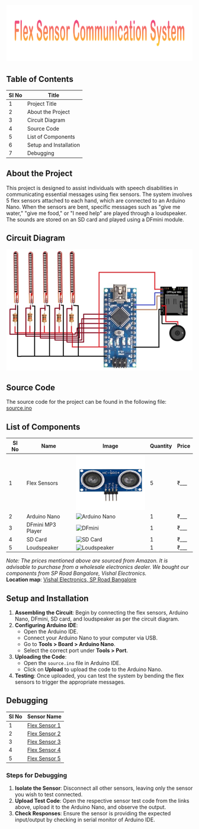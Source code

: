 # <img src="./Source%20Code%20and%20Circuit%20Diagram/title.png" alt="Circuit Diagram" width="1500" height="150">

## **Table of Contents**

| **Sl No** | **Title**               |
|-----------|-------------------------|
| 1         | Project Title            |
| 2         | About the Project        |
| 3         | Circuit Diagram          |
| 4         | Source Code              |
| 5         | List of Components       |
| 6         | Setup and Installation   |
| 7         | Debugging                |

## **About the Project**

This project is designed to assist individuals with speech disabilities in communicating essential messages using flex sensors. The system involves 5 flex sensors attached to each hand, which are connected to an Arduino Nano. When the sensors are bent, specific messages such as "give me water," "give me food," or "I need help" are played through a loudspeaker. The sounds are stored on an SD card and played using a DFmini module.

## **Circuit Diagram**

![Circuit Diagram](./Source%20Code%20and%20Circuit%20Diagram/Circuit%20Diagram.jpg)



## **Source Code**

The source code for the project can be found in the following file: [source.ino](./source.ino)

## **List of Components**

| **Sl No** | **Name**             | **Image** | **Quantity** | **Price** |
|-----------|----------------------|-----------|--------------|-----------|
| 1         | Flex Sensors          | <img src="./Stock%20Images/Hc-SR04.png" alt="Hc-SR04" width="200" height="150">| 5           | ₹___      |
| 2         | Arduino Nano          | ![Arduino Nano](./images/arduino_nano.png) | 1            | ₹___      |
| 3         | DFmini MP3 Player     | ![DFmini](./images/dfmini.png) | 1            | ₹___      |
| 4         | SD Card               | ![SD Card](./images/sdcard.png) | 1            | ₹___      |
| 5         | Loudspeaker           | ![Loudspeaker](./images/loudspeaker.png) | 1            | ₹___      |

*Note: The prices mentioned above are sourced from Amazon. It is advisable to purchase from a wholesale electronics dealer. We bought our components from SP Road Bangalore, Vishal Electronics.*  
**Location map**: [Vishal Electronics, SP Road Bangalore](https://maps.app.goo.gl/qmP8eU92v7zgoXFd9)

## **Setup and Installation**

1. **Assembling the Circuit**: Begin by connecting the flex sensors, Arduino Nano, DFmini, SD card, and loudspeaker as per the circuit diagram.
2. **Configuring Arduino IDE**: 
   - Open the Arduino IDE.
   - Connect your Arduino Nano to your computer via USB.
   - Go to **Tools > Board > Arduino Nano**.
   - Select the correct port under **Tools > Port**.
3. **Uploading the Code**: 
   - Open the `source.ino` file in Arduino IDE.
   - Click on **Upload** to upload the code to the Arduino Nano.
4. **Testing**: Once uploaded, you can test the system by bending the flex sensors to trigger the appropriate messages.

## **Debugging**

| **Sl No** | **Sensor Name**        |
|-----------|------------------------|
| 1         | [Flex Sensor 1](./tests/flexsensor1_test.ino) |
| 2         | [Flex Sensor 2](./tests/flexsensor2_test.ino) |
| 3         | [Flex Sensor 3](./tests/flexsensor3_test.ino) |
| 4         | [Flex Sensor 4](./tests/flexsensor4_test.ino) |
| 5         | [Flex Sensor 5](./tests/flexsensor5_test.ino) |

### Steps for Debugging

1. **Isolate the Sensor**: Disconnect all other sensors, leaving only the sensor you wish to test connected.
2. **Upload Test Code**: Open the respective sensor test code from the links above, upload it to the Arduino Nano, and observe the output.
3. **Check Responses**: Ensure the sensor is providing the expected input/output by checking in serial monitor of Arduino IDE.
